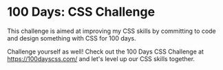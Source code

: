 # 100 Days: CSS Challenge

This challenge is aimed at improving my CSS skills by committing to code and design something with CSS for 100 days.

Challenge yourself as well! Check out the 100 Days CSS Challenge at <a>https://100dayscss.com/</a> and let's level up our CSS skills together.
